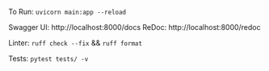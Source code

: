 To Run: `uvicorn main:app --reload`

Swagger UI: http://localhost:8000/docs
ReDoc: http://localhost:8000/redoc

Linter: `ruff check --fix` && `ruff format`

Tests: `pytest tests/ -v`